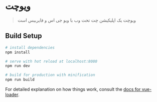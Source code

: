 # ویوچت

>ویوچت یک اپلیکیشن چت تحت وب با ویو جی اس و فایربیس است

## Build Setup

``` bash
# install dependencies
npm install

# serve with hot reload at localhost:8080
npm run dev

# build for production with minification
npm run build
```

For detailed explanation on how things work, consult the [docs for vue-loader](http://vuejs.github.io/vue-loader).
